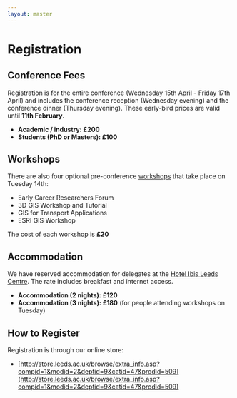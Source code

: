 ```yaml
---
layout: master
---
```


Registration
============

Conference Fees
---------------

Registration is for the entire conference (Wednesday 15th April - Friday 17th April) and includes the conference reception (Wednesday evening) and the conference dinner (Thursday evening). These early-bird prices are valid until **11th February**.

 - **Academic / industry: £200**
 - **Students (PhD or Masters): £100**
 
Workshops
---------

There are also four optional pre-conference [workshops](workshops.html) that take place on Tuesday 14th:

 - Early Career Researchers Forum
 - 3D GIS Workshop and Tutorial
 - GIS for Transport Applications
 - ESRI GIS Workshop

The cost of each workshop is **£20**

Accommodation
-------------

We have reserved accommodation for delegates at the
[Hotel Ibis Leeds Centre](http://www.ibis.com/gb/hotel-3652-ibis-leeds-centre/index.shtml).
The rate includes breakfast and internet access.

 - **Accommodation (2 nights): £120**
 - **Accommodation (3 nights): £180** (for people attending workshops on Tuesday)



How to Register
---------------

Registration is through our online store:

 - [http://store.leeds.ac.uk/browse/extra_info.asp?compid=1&modid=2&deptid=9&catid=47&prodid=509](http://store.leeds.ac.uk/browse/extra_info.asp?compid=1&modid=2&deptid=9&catid=47&prodid=509)
